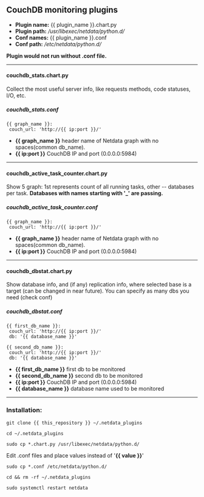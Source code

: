 ## CouchDB monitoring plugins
- **Plugin name:** {{ plugin_name }}.chart.py
- **Plugin path:** */usr/libexec/netdata/python.d/*
- **Conf names:** {{ plugin_name }}.conf
- **Conf path:** */etc/netdata/python.d/*

**Plugin would not run without .conf file.**

---
#### couchdb_stats.chart.py
Collect the most useful server info, like requests methods, code statuses, I/O, etc.
##### couchdb_stats.conf
```
{{ graph_name }}:
 couch_url: 'http://{{ ip:port }}/'
```
* **{{ graph_name }}** header name of Netdata graph with no spaces(common db_name).
* **{{ ip:port }}** CouchDB IP and port (0.0.0.0:5984)

---
#### couchdb_active_task_counter.chart.py
Show 5 graph: 1st represents count of all running tasks, other -- databases per task.
**Databases with names starting with '_' are passing.**
##### couchdb_active_task_counter.conf
```
{{ graph_name }}:
 couch_url: 'http://{{ ip:port }}/'
```
* **{{ graph_name }}** header name of Netdata graph with no spaces(common db_name).
* **{{ ip:port }}** CouchDB IP and port (0.0.0.0:5984)

---
#### couchdb_dbstat.chart.py
Show database info, and (if any) replication info, where selected base is a target (can be changed in near future). You can specify as many dbs you need (check conf)
##### couchdb_dbstat.conf
```
{{ first_db_name }}:
 couch_url: 'http://{{ ip:port }}/'
 db: '{{ database_name }}'

{{ second_db_name }}:
 couch_url: 'http://{{ ip:port }}/'
 db: '{{ database_name }}'
```
* **{{ first_db_name }}** first db to be monitored
* **{{ second_db_name }}** second db to be monitored
* **{{ ip:port }}** CouchDB IP and port (0.0.0.0:5984)
* **{{ database_name }}** database name used to be monitored

---
### Installation:

`git clone {{ this_repository }} ~/.netdata_plugins`

`cd ~/.netdata_plugins`

`sudo cp *.chart.py /usr/libexec/netdata/python.d/`

Edit .conf files and place values instead of '**{{ value }}**'

`sudo cp *.conf /etc/netdata/python.d/`

`cd && rm -rf ~/.netdata_plugins`

`sudo systemctl restart netdata`

